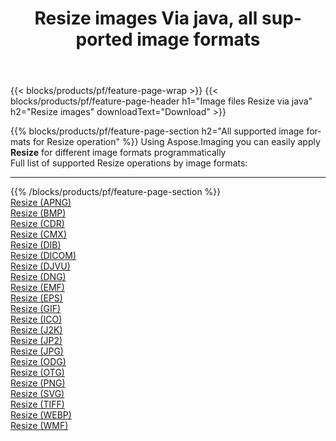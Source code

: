 ﻿---
title: Resize images Via java, all supported image formats 
weight: 3920
url: /java/resize 
lang: en
langdirlevel: 2
locales: zh-hans,ja,it,ru,de,es,fr,nl,id,lt,pl,pt,vi,tr,ko,zh-hant,ar,hi,th,sv,cs,uk,he
description: Using Aspose.Imaging you can easily Resize images Via java
---

{{< blocks/products/pf/feature-page-wrap >}}
{{< blocks/products/pf/feature-page-header h1="Image files Resize via java" h2="Resize images" downloadText="Download" >}}


{{% blocks/products/pf/feature-page-section  h2="All supported image formats for Resize operation" %}}
Using Aspose.Imaging you can easily apply **Resize** for different image formats programmatically
<br/>
Full list of supported Resize operations by image formats:
<hr/>
{{% /blocks/products/pf/feature-page-section %}}
<div class="container-fluid productfamilypage bg-gray">
    <div class="convertypes bg-gray agp-content section">
        <div class="container">
		<div class="row other-converters">
		    <div class='col-md-2 other-converter remove-lp remove-rp'><a href="/imaging/java/resize/apng" >Resize (APNG)</a></div><div class='col-md-2 other-converter remove-lp remove-rp'><a href="/imaging/java/resize/bmp" >Resize (BMP)</a></div><div class='col-md-2 other-converter remove-lp remove-rp'><a href="/imaging/java/resize/cdr" >Resize (CDR)</a></div><div class='col-md-2 other-converter remove-lp remove-rp'><a href="/imaging/java/resize/cmx" >Resize (CMX)</a></div><div class='col-md-2 other-converter remove-lp remove-rp'><a href="/imaging/java/resize/dib" >Resize (DIB)</a></div><div class='col-md-2 other-converter remove-lp remove-rp'><a href="/imaging/java/resize/dicom" >Resize (DICOM)</a></div><div class='col-md-2 other-converter remove-lp remove-rp'><a href="/imaging/java/resize/djvu" >Resize (DJVU)</a></div><div class='col-md-2 other-converter remove-lp remove-rp'><a href="/imaging/java/resize/dng" >Resize (DNG)</a></div><div class='col-md-2 other-converter remove-lp remove-rp'><a href="/imaging/java/resize/emf" >Resize (EMF)</a></div><div class='col-md-2 other-converter remove-lp remove-rp'><a href="/imaging/java/resize/eps" >Resize (EPS)</a></div><div class='col-md-2 other-converter remove-lp remove-rp'><a href="/imaging/java/resize/gif" >Resize (GIF)</a></div><div class='col-md-2 other-converter remove-lp remove-rp'><a href="/imaging/java/resize/ico" >Resize (ICO)</a></div><div class='col-md-2 other-converter remove-lp remove-rp'><a href="/imaging/java/resize/j2k" >Resize (J2K)</a></div><div class='col-md-2 other-converter remove-lp remove-rp'><a href="/imaging/java/resize/jp2" >Resize (JP2)</a></div><div class='col-md-2 other-converter remove-lp remove-rp'><a href="/imaging/java/resize/jpg" >Resize (JPG)</a></div><div class='col-md-2 other-converter remove-lp remove-rp'><a href="/imaging/java/resize/odg" >Resize (ODG)</a></div><div class='col-md-2 other-converter remove-lp remove-rp'><a href="/imaging/java/resize/otg" >Resize (OTG)</a></div><div class='col-md-2 other-converter remove-lp remove-rp'><a href="/imaging/java/resize/png" >Resize (PNG)</a></div><div class='col-md-2 other-converter remove-lp remove-rp'><a href="/imaging/java/resize/svg" >Resize (SVG)</a></div><div class='col-md-2 other-converter remove-lp remove-rp'><a href="/imaging/java/resize/tiff" >Resize (TIFF)</a></div><div class='col-md-2 other-converter remove-lp remove-rp'><a href="/imaging/java/resize/webp" >Resize (WEBP)</a></div><div class='col-md-2 other-converter remove-lp remove-rp'><a href="/imaging/java/resize/wmf" >Resize (WMF)</a></div>
                </div>
        </div>
    </div>
</div>
<br/>



